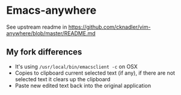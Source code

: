 
# Emacs-anywhere


See upstream readme in https://github.com/cknadler/vim-anywhere/blob/master/README.md


## My fork differences

- It's using `/usr/local/bin/emacsclient -c` on OSX
- Copies to clipboard current selected text (if any), if there are not selected text it clears up the clipboard
- Paste new edited text back into the original application
